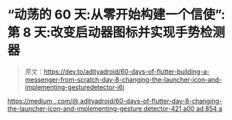 # “动荡的 60 天:从零开始构建一个信使”:第 8 天:改变启动器图标并实现手势检测器

> 原文：<https://dev.to/adityadroid/60-days-of-flutter-building-a-messenger-from-scratch-day-8-changing-the-launcher-icon-and-implementing-gesturedetector-i6j>

[https://medium . com/@ adityadroid/60-days-of-flutter-day-8-changing-the-launcher-icon-and-implementing-gesture detector-421 a00 ad 854 a](https://medium.com/@adityadroid/60-days-of-flutter-day-8-changing-the-launcher-icon-and-implementing-gesturedetector-421a00ad854a)